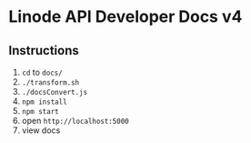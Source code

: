 # Linode API Developer Docs v4

## Instructions
1. `cd` to `docs/`
1. `./transform.sh`
1. `./docsConvert.js`
1. `npm install`
1. `npm start`
1. open `http://localhost:5000`
1. view docs
